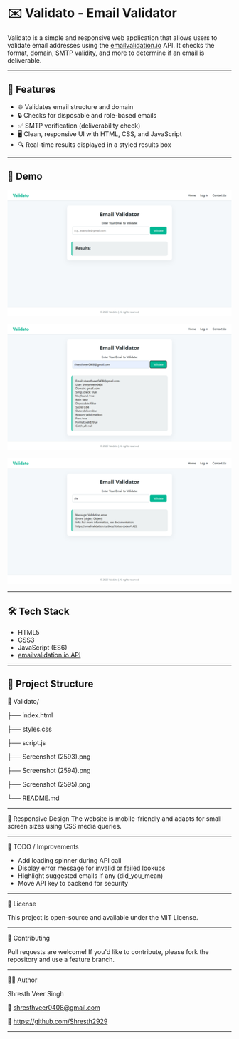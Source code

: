 # ✉️ Validato - Email Validator

Validato is a simple and responsive web application that allows users to validate email addresses using the [emailvalidation.io](https://emailvalidation.io) API. It checks the format, domain, SMTP validity, and more to determine if an email is deliverable.

---

## 🚀 Features

- 🌐 Validates email structure and domain
- 🔒 Checks for disposable and role-based emails
- ✅ SMTP verification (deliverability check)
- 🖥️ Clean, responsive UI with HTML, CSS, and JavaScript
- 🔍 Real-time results displayed in a styled results box

---

## 📸 Demo

![App Screenshot](https://github.com/Shresth2929/Validato/blob/main/Screenshot%20(2595).png)

![App Screenshot](https://github.com/Shresth2929/Validato/blob/main/Screenshot%20(2593).png)

![App Screenshot](https://github.com/Shresth2929/Validato/blob/main/Screenshot%20(2594).png)


---

## 🛠️ Tech Stack

- HTML5
- CSS3
- JavaScript (ES6)
- [emailvalidation.io API](https://emailvalidation.io)

---

## 📂 Project Structure

📁 Validato/

├── index.html

├── styles.css

├── script.js

├── Screenshot (2593).png

├── Screenshot (2594).png

├── Screenshot (2595).png

└── README.md


---

📱 Responsive Design
The website is mobile-friendly and adapts for small screen sizes using CSS media queries.

---

📌 TODO / Improvements

 - Add loading spinner during API call
 - Display error message for invalid or failed lookups
 - Highlight suggested emails if any (did_you_mean)
 - Move API key to backend for security


---

📝 License

This project is open-source and available under the MIT License.

---

🤝 Contributing

Pull requests are welcome! If you'd like to contribute, please fork the repository and use a feature branch.

---

🙋‍♂️ Author

Shresth Veer Singh

📧 shresthveer0408@gmail.com

🔗 https://github.com/Shresth2929

---




